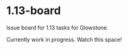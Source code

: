 # 1.13-board
Issue board for 1.13 tasks for Glowstone.

Currently work in progress. Watch this space!
